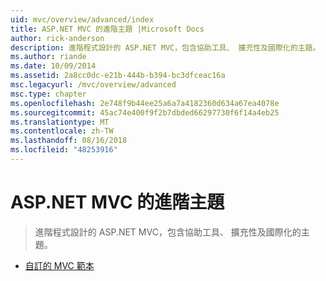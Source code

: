 ```yaml
---
uid: mvc/overview/advanced/index
title: ASP.NET MVC 的進階主題 |Microsoft Docs
author: rick-anderson
description: 進階程式設計的 ASP.NET MVC，包含協助工具、 擴充性及國際化的主題。
ms.author: riande
ms.date: 10/09/2014
ms.assetid: 2a8cc0dc-e21b-444b-b394-bc3dfceac16a
msc.legacyurl: /mvc/overview/advanced
msc.type: chapter
ms.openlocfilehash: 2e748f9b44ee25a6a7a4182360d634a67ea4078e
ms.sourcegitcommit: 45ac74e400f9f2b7dbded66297730f6f14a4eb25
ms.translationtype: MT
ms.contentlocale: zh-TW
ms.lasthandoff: 08/16/2018
ms.locfileid: "48253916"
---
```

<a name="aspnet-mvc-advanced-topics"></a>ASP.NET MVC 的進階主題
====================
> 進階程式設計的 ASP.NET MVC，包含協助工具、 擴充性及國際化的主題。


- [自訂的 MVC 範本](custom-mvc-templates.md)
